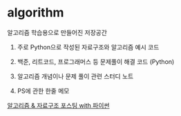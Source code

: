 # algorithm
알고리즘 학습용으로 만들어진 저장공간

1. 주로 Python으로 작성된 자료구조와 알고리즘 예시 코드

2. 백준, 리트코드, 프로그래머스 등 문제풀이 해결 코드 (Python)

3. 알고리즘 개념이나 문제 풀이 관련 스터디 노트

4. PS에 관한 한줄 메모

[알고리즘 & 자료구조 포스팅 with 파이썬](https://velog.io/@yeseolee?tag=python)
